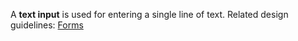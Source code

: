 A **text input** is used for entering a single line of text. Related design guidelines: [Forms](design-guidelines/usage-and-behavior/forms)
